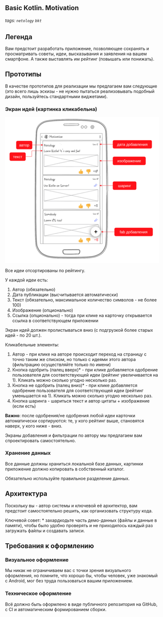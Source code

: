 Basic Kotlin. Motivation
---

###### tags: `netology` `bkt`

## Легенда

Вам предстоит разработать приложение, позволяющее сохранять и просматривать советы, идеи, высказывания и заявления на вашем смартфоне. А также выставлять им рейтинг (повышать или понижать).

## Прототипы

В качестве прототипов для реализации мы предлагаем вам следующие (это всего лишь эскизы - не нужно пытаться реализовывать подобный дизайн, пользуйтесь стандартными виджетами).

### Экран идей (картинка кликабельна)

![](pic/ideas.png)

Все идеи отсортированы по рейтингу.

У каждой идеи есть:
1. Автор (обязательно)
1. Дата публикации (высчитывается автоматически)
1. Текст (обязательно, максимальное количество символов - не более 100)
1. Изображение (опционально)
1. Ссылка (опционально) - тогда при клике на карточку открывается ссылка в соответствующем приложении

Экран идей должен пролистываться вниз (с подгрузкой более старых идей - по 20 шт.).

Кликабельные элементы:
1. Автор - при клике на авторе происходит переход на страницу с точно таким же списком, но только с идеями этого автора (фильтрацию осуществляйте только по имени)
1. Кнопка одобрить (палец вверх)* - при клике добавляется одобрение пользователя для соответствующей идеи (рейтинг увеличивается на 1). Кликать можно сколько угодно несколько раз.
1. Кнопка не одобрить (палец вниз)* - при клике добавляется одобрение пользователя для соответствующей идеи (рейтинг уменьшается на 1). Кликать можно сколько угодно несколько раз.
1. Кнопка шаринга - шариться текст и автор цитаты + изображение (если есть)

**Важно**: после одобрения/не одобрения любой идеи карточки автоматически сортируются: те, у кого рейтинг выше, становятся наверх, у кого ниже - вниз.

Экраны добавления и фильтрации по автору мы предлагаем вам спроектировать самостоятельно.

### Хранение данных

Все данные должны храниться локальной базе данных, картинки приложение должно копировать в собственный каталог.

Обязательно используйте правильное разделение данных.

## Архитектура

Поскольку вы - автор системы и ключевой её архитектор, вам предстоит самостоятельно решить, как организовать структуру кода.

Ключевой совет: * захардкодьте часть демо-данных (файлы и данные в памяти), чтобы было удобно проверять и не приходилось каждый раз загружать файлы и создавать записи.

## Требования к оформлению

### Визуальное оформление

Мы никак не ограничиваем вас с точки зрения визуального оформления, но помните, что хорошо бы, чтобы человек, уже знакомый с Android, мог без труда пользоваться вашим приложением.

### Техническое оформление

Всё должно быть оформлено в виде публичного репозитория на GitHub, с CI и автоматическим формированием сборки.